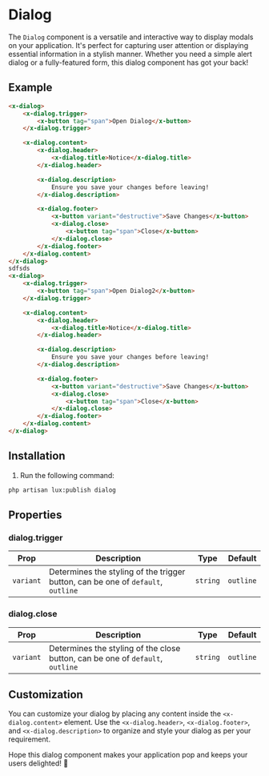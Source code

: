# Dialog
The `Dialog` component is a versatile and interactive way to display modals on your application. It's perfect for capturing user attention or displaying essential information in a stylish manner. Whether you need a simple alert dialog or a fully-featured form, this dialog component has got your back!

## Example
```html
<x-dialog>
    <x-dialog.trigger>
        <x-button tag="span">Open Dialog</x-button>    
    </x-dialog.trigger>

    <x-dialog.content>
        <x-dialog.header>
            <x-dialog.title>Notice</x-dialog.title>
        </x-dialog.header>

        <x-dialog.description>
            Ensure you save your changes before leaving!
        </x-dialog.description>

        <x-dialog.footer>
            <x-button variant="destructive">Save Changes</x-button>
            <x-dialog.close>
                <x-button tag="span">Close</x-button>    
            </x-dialog.close>
        </x-dialog.footer>
    </x-dialog.content>
</x-dialog>
sdfsds
<x-dialog>
    <x-dialog.trigger>
        <x-button tag="span">Open Dialog2</x-button>    
    </x-dialog.trigger>

    <x-dialog.content>
        <x-dialog.header>
            <x-dialog.title>Notice</x-dialog.title>
        </x-dialog.header>

        <x-dialog.description>
            Ensure you save your changes before leaving!
        </x-dialog.description>

        <x-dialog.footer>
            <x-button variant="destructive">Save Changes</x-button>
            <x-dialog.close>
                <x-button tag="span">Close</x-button>    
            </x-dialog.close>
        </x-dialog.footer>
    </x-dialog.content>
</x-dialog>
```

## Installation

1. Run the following command:

```bash
php artisan lux:publish dialog
```

## Properties

### dialog.trigger
| Prop      | Description                                    | Type     | Default   |
|-----------|------------------------------------------------|----------|-----------|
| `variant` | Determines the styling of the trigger button, can be one of `default`, `outline` | `string` | `outline` |

### dialog.close
| Prop      | Description                                    | Type     | Default   |
|-----------|------------------------------------------------|----------|-----------|
| `variant` | Determines the styling of the close button, can be one of `default`, `outline` | `string` | `outline` |

## Customization

You can customize your dialog by placing any content inside the `<x-dialog.content>` element. Use the `<x-dialog.header>`, `<x-dialog.footer>`, and `<x-dialog.description>` to organize and style your dialog as per your requirement.

Hope this dialog component makes your application pop and keeps your users delighted! 🚀
